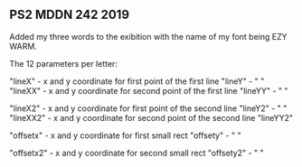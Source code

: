 ## PS2 MDDN 242 2019

Added my three words to the exibition with the name of my font being EZY WARM.

The 12 parameters per letter:

  "lineX" - x and y coordinate for first point of the first line
  "lineY" - " "
  "lineXX" - x and y coordinate for second point of the first line
  "lineYY" - " "

  "lineX2" - x and y coordinate for first point of the second line
  "lineY2" - " "
  "lineXX2" - x and y coordinate for second point of the second line
  "lineYY2"

  "offsetx" - x and y coordinate for first small rect
  "offsety" - " "

  "offsetx2" - x and y coordinate for second small rect
  "offsety2" - " "

